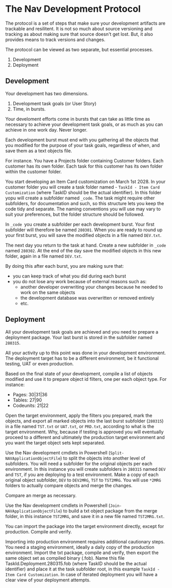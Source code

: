 # The Nav Development Protocol

The protocol is a set of steps that make sure your development artifacts are trackable and resilitent. It is not so much about source versioning and tracking as about making sure that source doesn't get lost. But, it also provides means to track versions and changes.

The protocol can be viewed as two separate, but essential processes.

1. Development
2. Deployment

## Development

Your development has two dimensions.

1. Development task goals (or User Story)
2. Time, in bursts.

Your develoment efforts come in bursts that can take as little time as necessary to achieve your development task goals, or as much as you can achieve in one work day. Never longer. 

Each development burst must end with you gathering all the objects that you modified for the purpose of your task goals, regardless of when, and save them as a text objects file.

For instance. You have a Projects folder containing Customer folders. Each customer has its own folder. Each task for this customer has its own folder within the customer folder.

You start developing an Item Card customization on March 1st 2028. In your customer folder you will create a task folder named  - `TaskId - Item Card Customization` (where TaskID should be the actual identifier). In this folder yopu will create a subfolder named `_code`. The task might require other subfolders, for documentation and such, so this structure lets you keep the code tidy and separate. The naming conventions you will use may vary to suit your preferences, but the folder structure should be followed.

In `_code `you create a subfolder per each development burst. Your first subfolder will therefore be named `280301`. When you are ready to round up your first burst, you will save the modified objects in a file named `DEV.txt`.

The next day you return to the task at hand. Create a new subfolder in `_code` named `280302`. At the end of the day save the modified objects in this new folder, again in a file named `DEV.txt`.

By doing this after each burst, you are making sure that:

- you can keep track of what you did during each burst
- you do not lose any work because of external reasons such as:
  - another developer overwriting your changes because he needed to work on the same objects
  - the development database was overwritten or removed entirely
  - etc.

## Deployment

All your development task goals are achieved and you need to prepare a deployment package. Your last burst is stored in the subfolder named `280315`.

All your activity up to this point was done in your development environment. The deployment target has to be a different environment, be it functional testing, UAT or even production.

Based on the final state of your development, compile a list of objects modified and use it to prepare object id filters, one per each object type. For instance:

* Pages: 30|31|36
* Tables: 27|90
* Codeunits: 21|22

Open the target environment, apply the filters you prepared, mark the objects, and export all marked objects into the last burst subfolder (`280315`) in a file named `TST.txt` or `UAT.txt`, or `PRD.txt`, according to what is the target environment. Why, because if testing is approved you will eventually proceed to a different and ultimately the production target environment and you want the target object sets kept separated.

Use the Nav development cmdlets in Powershell (`Split-NAVApplicationObjectFile`) to split the objects into another level of subfolders. You will need a subfolder for the original objects per each environment. In this instance you will create subfolders in `280315` named `DEV` and `TST`, if you are deploying to a test environment. Make a copy of each original object subfolder, `DEV` to `DEV2MRG`, `TST` to `TST2MRG`. You will use `*2MRG` folders to actually compare objects and merge the changes.

Compare an merge as necessary.

Use the Nav development cmdlets in Powershell (`Join-NAVApplicationObjectFile`) to build a txt object package from the merge folder, in this instance `TST2MRG`, and save it in a new file named `TST2MRG.txt`.

You can import the package into the target environment directly, except for production. Compile and verify.

Importing into production environment requires additional cautionary steps. You need a staging environment, ideally a daily copy of the production environment. Import the txt package, compile and verify, then export the same object set as compiled binary (.fob). Name this file TaskId.Deployment.280315.fob (where TaskID should be the actual identifier) and place it at the task subfolder root, in this example `TaskId - Item Card Customization`. In case of iterated deployment you will have a clear view of your deployment attempts.
